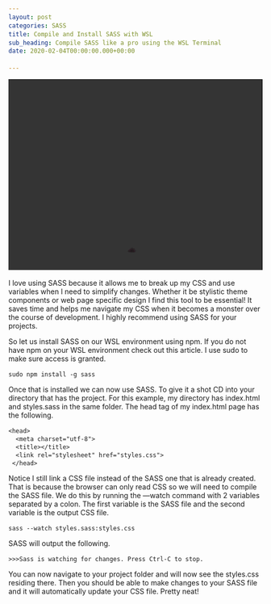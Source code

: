```yaml
---
layout: post
categories: SASS
title: Compile and Install SASS with WSL
sub_heading: Compile SASS like a pro using the WSL Terminal
date: 2020-02-04T00:00:00.000+00:00

---
```

![](/uploads/sass-visual.gif)

I love using SASS because it allows me to break up my CSS and use variables when I need to simplify changes. Whether it be stylistic theme components or web page specific design I find this tool to be essential! It saves time and helps me navigate my CSS when it becomes a monster over the course of development. I highly recommend using SASS for your projects.

So let us install SASS on our WSL environment using npm. If you do not have npm on your WSL environment check out this article. I use sudo to make sure access is granted.

    sudo npm install -g sass

Once that is installed we can now use SASS. To give it a shot CD into your directory that has the project. For this example, my directory has index.html and styles.sass in the same folder. The head tag of my index.html page has the following.

    <head>
      <meta charset="utf-8">
      <title></title>
      <link rel="stylesheet" href="styles.css">
     </head>

Notice I still link a CSS file instead of the SASS one that is already created. That is because the browser can only read CSS so we will need to compile the SASS file. We do this by running the —watch command with 2 variables separated by a colon. The first variable is the SASS file and the second variable is the output CSS file.

    sass --watch styles.sass:styles.css

SASS will output the following.

    >>>Sass is watching for changes. Press Ctrl-C to stop.

You can now navigate to your project folder and will now see the styles.css residing there. Then you should be able to make changes to your SASS file and it will automatically update your CSS file. Pretty neat!